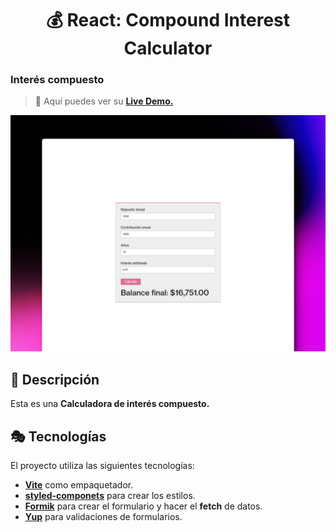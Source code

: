 <div align='center'>

# 💰 React: Compound Interest Calculator

</div>

### Interés compuesto

> 🧩 Aquí puedes ver su [**Live Demo.**](https://interes-compuesto-abraham.netlify.app/)

![vista-previa](./public/preview/01-page-preview.png)

## 🚀 Descripción

Esta es una **Calculadora de interés compuesto.**

## 🎭 Tecnologías

El proyecto utiliza las siguientes tecnologías:

- [**Vite**](https://vitejs.dev/) como empaquetador.
- [**styled-componets**](https://styled-components.com/) para crear los estilos.
- [**Formik**](https://formik.org/) para crear el formulario y hacer el **fetch** de datos.
- [**Yup**](https://www.npmjs.com/package/yup) para validaciones de formularios.

